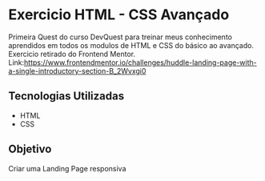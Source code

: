 # Exercicio HTML - CSS Avançado
Primeira Quest do curso DevQuest para treinar meus conhecimento aprendidos em todos os modulos de HTML e CSS do básico ao avançado.
Exercicio retirado do Frontend Mentor. Link:https://www.frontendmentor.io/challenges/huddle-landing-page-with-a-single-introductory-section-B_2Wvxgi0

## Tecnologias Utilizadas
- HTML
- CSS

## Objetivo
Criar uma Landing Page responsiva

